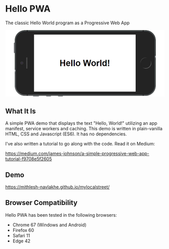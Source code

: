 # Hello PWA
The classic Hello World program as a Progressive Web App

![Hello World Screenshot](./screenshot.jpg "Hello World Screenshot")

## What It Is

A simple PWA demo that displays the text "Hello, World!" utilizing an app manifest, service workers and caching. This demo is written in plain-vanilla HTML, CSS and Javascript (ES6). It has no dependencies.

I've also written a tutorial to go along with the code. Read it on Medium:

https://medium.com/james-johnson/a-simple-progressive-web-app-tutorial-f9708e5f2605

## Demo

https://mithlesh-navlakhe.github.io/mylocalstreet/

## Browser Compatibility

Hello PWA has been tested in the following browsers:

* Chrome 67 (Windows and Android)
* Firefox 60
* Safari 11
* Edge 42
